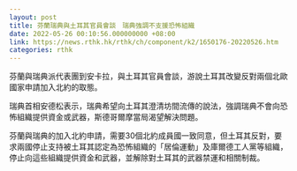 ```yaml
---
layout: post
title: 芬蘭瑞典與土耳其官員會談　瑞典強調不支援恐怖組織
date: 2022-05-26 00:10:56.000000000 +08:00
link: https://news.rthk.hk/rthk/ch/component/k2/1650176-20220526.htm
categories: rthk
---
```


芬蘭與瑞典派代表團到安卡拉，與土耳其官員會談，游說土耳其改變反對兩個北歐國家申請加入北約的取態。

瑞典首相安德松表示，瑞典希望向土耳其澄清坊間流傳的說法，強調瑞典不會向恐怖組織提供資金或武器，斯德哥爾摩當局渴望解決問題。

芬蘭與瑞典的加入北約申請，需要30個北約成員國一致同意，但土耳其反對，要求兩國停止支持被土耳其認定為恐怖組織的「居倫運動」及庫爾德工人黨等組織，停止向這些組織提供資金和武器，並解除對土耳其的武器禁運和相關制裁。
